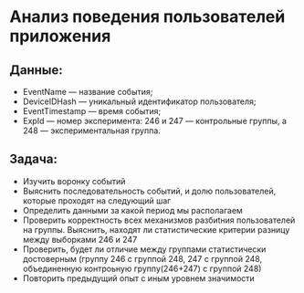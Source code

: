 # Анализ поведения пользователей приложения

## Данные:

- EventName — название события;
- DeviceIDHash — уникальный идентификатор пользователя;
- EventTimestamp — время события;
- ExpId — номер эксперимента: 246 и 247 — контрольные группы, а 248 — экспериментальная группа.

## Задача:

- Изучить воронку событий
- Выяснить последовательность событий, и долю пользователей, которые проходят на следующий шаг
- Определить данными за какой период мы располагаем
- Проверить корректность всех механизмов разбиtния пользователей на группы. Выяснить, находят ли статистические критерии разницу между выборками 246 и 247
- Проверить, будет ли отличие между группами статистически достоверным (группу 246 с группой 248, 247 с группой 248, объединенную контроьную группу(246+247) с группой 248)
- Повторить предыдущий опыт с иным уровнем значимости

